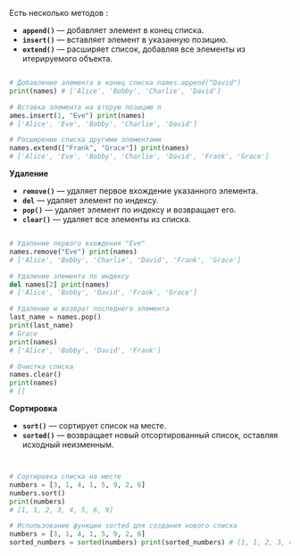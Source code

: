 Есть несколько методов : 
- **`append()`** — добавляет элемент в конец списка.
- **`insert()`** — вставляет элемент в указанную позицию.
- **`extend()`** — расширяет список, добавляя все элементы из итерируемого объекта.

```python

# Добавление элемента в конец списка names.append("David") 
print(names) # ['Alice', 'Bobby', 'Charlie', 'David'] 

# Вставка элемента на вторую позицию n
ames.insert(1, "Eve") print(names) 
# ['Alice', 'Eve', 'Bobby', 'Charlie', 'David'] 

# Расширение списка другими элементами 
names.extend(["Frank", "Grace"]) print(names) 
# ['Alice', 'Eve', 'Bobby', 'Charlie', 'David', 'Frank', 'Grace']

```

**Удаление** 

- **`remove()`** — удаляет первое вхождение указанного элемента.
- **`del`** — удаляет элемент по индексу.
- **`pop()`** — удаляет элемент по индексу и возвращает его.
- **`clear()`** — удаляет все элементы из списка.

```python

# Удаление первого вхождения "Eve" 
names.remove("Eve") print(names) 
# ['Alice', 'Bobby', 'Charlie', 'David', 'Frank', 'Grace'] 

# Удаление элемента по индексу 
del names[2] print(names) 
# ['Alice', 'Bobby', 'David', 'Frank', 'Grace'] 

# Удаление и возврат последнего элемента 
last_name = names.pop() 
print(last_name) 
# Grace 
print(names) 
# ['Alice', 'Bobby', 'David', 'Frank'] 

# Очистка списка 
names.clear() 
print(names) 
# []

```


**Сортировка**

- **`sort()`** — сортирует список на месте.
- **`sorted()`** — возвращает новый отсортированный список, оставляя исходный неизменным.


```python


# Сортировка списка на месте 
numbers = [3, 1, 4, 1, 5, 9, 2, 6] 
numbers.sort() 
print(numbers) 
# [1, 1, 2, 3, 4, 5, 6, 9] 

# Использование функции sorted для создания нового списка 
numbers = [3, 1, 4, 1, 5, 9, 2, 6] 
sorted_numbers = sorted(numbers) print(sorted_numbers) # [1, 1, 2, 3, 4, 5, 6, 9] print(numbers) # [3, 1, 4, 1, 5, 9, 2, 6]


```
